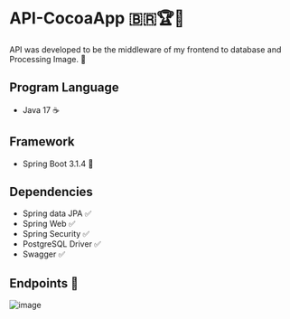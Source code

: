 # API-CocoaApp :brazil::trophy::iphone:
API was developed to be the middleware of my frontend to database and Processing Image. 
:sloth:
## Program Language	
- Java 17 :coffee:
## Framework
- Spring Boot 3.1.4 :herb:
## Dependencies
- Spring data JPA :white_check_mark:
- Spring Web :white_check_mark:
- Spring Security :white_check_mark:
- PostgreSQL Driver :white_check_mark:
- Swagger :white_check_mark:
## Endpoints :round_pushpin:
![image](https://github.com/vitoremerique/API-CocoaApp/assets/62085257/3c1b9d2b-9521-4fdd-8cc5-2936b20daa22)

 
